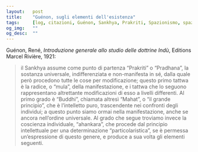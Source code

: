 ```yaml
---
layout:   post
title:    "Guénon, sugli elementi dell'esistenza"
tags:     [log, citazioni, Guénon, Sankhya, Prakriti, Spazionismo, spazioni]
og_img:   ""
og_desc:  ""
---
```


<span class="autore">Guénon, René</span>,
<i>Introduzione generale allo studio delle dottrine Indù</i>,
Editions Marcel Rivière, 1921:

<blockquote class="giustificato">

il Sankhya assume come punto di partenza “Prakriti” o “Pradhana”, la sostanza universale, indifferenziata e non-manifesta in sé, dalla quale però procedono tutte le cose per modificazione; questo primo tattwa è la radice, o “mula”, della manifestazione, e i tattwa che lo seguono rappresentano altrettante modificazioni di esso a livelli differenti. Al primo grado è “Buddhi”, chiamata altresì “Mahat”, o “il grande principio”, che è l’intelletto puro, trascendente nei confronti degli individui; a questo punto siamo ormai nella manifestazione, anche se ancora nell’ordine universale. Al grado che segue troviamo invece la coscienza individuale, “ahankara”, che procede dal principio intellettuale per una determinazione “particolaristica”, se è permessa un’espressione di questo genere, e produce a sua volta gli elementi seguenti.

</blockquote>
